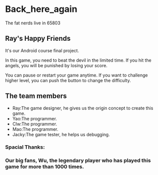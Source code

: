 # Back_here_again
The fat nerds live in 65803

## Ray's Happy Friends

It's our Android course final project.

In this game, you need to beat the devil in the limited time.
If you hit the angels, you will be punished by losing your score.

You can pause or restart your game anytime.
If you want to challenge higher level, you can push the button to change the difficulty.

## The team members
- Ray:The game designer, he gives us the origin concept to create this game.
- Yao:The programmer.
- Clw:The programmer.
- Mao:The programmer.
- Jacky:The game tester, he helps us debugging.

### Spacial Thanks:
### Our big fans, Wu, the legendary player who has played this game for more than 1000 times.
